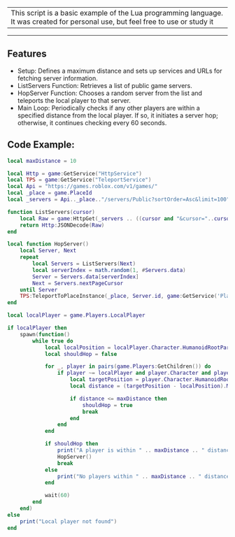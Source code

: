 <table>
<tr>
<td>
This script is a basic example of the Lua programming language. It was created for personal use, but feel free to use or study it
</td>
</tr>
</table>

---

## Features
- Setup: Defines a maximum distance and sets up services and URLs for fetching server information.
- ListServers Function: Retrieves a list of public game servers.
- HopServer Function: Chooses a random server from the list and teleports the local player to that server.
- Main Loop: Periodically checks if any other players are within a specified distance from the local player. If so, it initiates a server hop; otherwise, it continues checking every 60 seconds.

## Code Example:
```lua
local maxDistance = 10

local Http = game:GetService("HttpService")
local TPS = game:GetService("TeleportService")
local Api = "https://games.roblox.com/v1/games/"
local _place = game.PlaceId
local _servers = Api.._place.."/servers/Public?sortOrder=Asc&limit=100"

function ListServers(cursor)
    local Raw = game:HttpGet(_servers .. ((cursor and "&cursor="..cursor) or ""))
    return Http:JSONDecode(Raw)
end

local function HopServer()
    local Server, Next
    repeat
        local Servers = ListServers(Next)
        local serverIndex = math.random(1, #Servers.data)
        Server = Servers.data[serverIndex]
        Next = Servers.nextPageCursor
    until Server
    TPS:TeleportToPlaceInstance(_place, Server.id, game:GetService('Players').LocalPlayer)
end

local localPlayer = game.Players.LocalPlayer

if localPlayer then
    spawn(function()
        while true do
            local localPosition = localPlayer.Character.HumanoidRootPart.Position
            local shouldHop = false

            for _, player in pairs(game.Players:GetChildren()) do
                if player ~= localPlayer and player.Character and player.Character:FindFirstChild("HumanoidRootPart") then
                    local targetPosition = player.Character.HumanoidRootPart.Position
                    local distance = (targetPosition - localPosition).Magnitude

                    if distance <= maxDistance then
                        shouldHop = true
                        break
                    end
                end
            end

            if shouldHop then
                print("A player is within " .. maxDistance .. " distance. Hopping server...")
                HopServer()
                break
            else
                print("No players within " .. maxDistance .. " distance.")
            end

            wait(60)
        end
    end)
else
    print("Local player not found")
end
```
